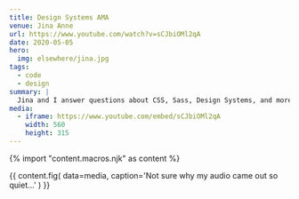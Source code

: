 ```yaml
---
title: Design Systems AMA
venue: Jina Anne
url: https://www.youtube.com/watch?v=sCJbiOMl2qA
date: 2020-05-05
hero:
  img: elsewhere/jina.jpg
tags:
  - code
  - design
summary: |
  Jina and I answer questions about CSS, Sass, Design Systems, and more!
media:
  - iframe: https://www.youtube.com/embed/sCJbiOMl2qA
    width: 560
    height: 315
---
```


{% import "content.macros.njk" as content %}

{{ content.fig(
  data=media,
  caption='Not sure why my audio came out so quiet…'
) }}
